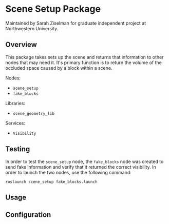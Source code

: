 # Scene Setup Package
Maintained by Sarah Ziselman for graduate independent project at Northwestern University.

## Overview
This package takes sets up the scene and returns that information to other nodes that may need it. It's primary function is to return the volume of the occluded space caused by a block within a scene.

Nodes:
* `scene_setup`
* `fake_blocks`

Libraries:
* `scene_geometry_lib`

Services:
* `Visibility`

## Testing
In order to test the `scene_setup` node, the `fake_blocks` node was created to send fake information and verify that it returned the correct visibility. In order to launch the two nodes, use the following command:
```
roslaunch scene_setup fake_blocks.launch
```

## Usage

## Configuration